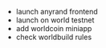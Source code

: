 * launch anyrand frontend
* launch on world testnet
* add worldcoin miniapp
* check worldbuild rules